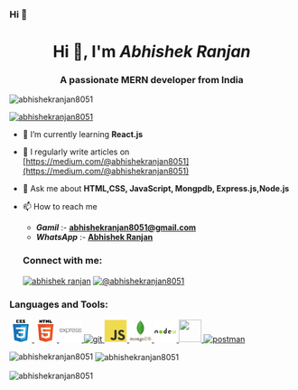 ### Hi 👋

<h1 align="center">  Hi  👋, I'm <b><em>Abhishek Ranjan</em></b></h1>
<h3 align="center">A passionate MERN developer from India</h3>

<p align="left"> <img src="https://komarev.com/ghpvc/?username=abhishekranjan8051&label=Profile%20views&color=0e75b6&style=flat" alt="abhishekranjan8051" /> </p>

<p align="left"> <a href="https://github.com/ryo-ma/github-profile-trophy"><img src="https://github-profile-trophy.vercel.app/?username=abhishekranjan8051" alt="abhishekranjan8051" /></a> </p>

- 🌱 I’m currently learning **React.js**

- 📝 I regularly write articles on [https://medium.com/@abhishekranjan8051](https://medium.com/@abhishekranjan8051)

- 💬 Ask me about **HTML,CSS, JavaScript, Mongpdb, Express.js,Node.js**

- 📫 How to reach me
  - **_Gamil_** :- **abhishekranjan8051@gmail.com**
  * **_WhatsApp_** :- **[Abhishek Ranjan](https://wa.me/message/WHLEEVJ3KGPJM1)**
  <h3 align="left">Connect with me:</h3>
  <p align="left">
  <a href="https://linkedin.com/in/abhishek ranjan" target="blank"><img align="center" src="https://raw.githubusercontent.com/rahuldkjain/github-profile-readme-generator/master/src/images/icons/Social/linked-in-alt.svg" alt="abhishek ranjan" height="30" width="40" /></a>
  <a href="https://medium.com/@abhishekranjan8051" target="blank"><img align="center" src="https://raw.githubusercontent.com/rahuldkjain/github-profile-readme-generator/master/src/images/icons/Social/medium.svg" alt="@abhishekranjan8051" height="30" width="40" /></a>
  </p>

<h3 align="left">Languages and Tools:</h3>
<p align="left"> <a href="https://www.w3schools.com/css/" target="_blank"> <img src="https://raw.githubusercontent.com/devicons/devicon/master/icons/css3/css3-original-wordmark.svg" alt="css3" width="40" height="40"/> </a><a href="https://www.w3.org/html/" target="_blank"> <img src="https://raw.githubusercontent.com/devicons/devicon/master/icons/html5/html5-original-wordmark.svg" alt="html5" width="40" height="40"/> </a>
 <a href="https://expressjs.com" target="_blank"> <img src="https://raw.githubusercontent.com/devicons/devicon/master/icons/express/express-original-wordmark.svg" alt="express" width="40" height="40"/> </a>
  <a href="https://git-scm.com/" target="_blank"> <img src="https://www.vectorlogo.zone/logos/git-scm/git-scm-icon.svg" alt="git" width="40" height="40"/> </a>  <a href="https://developer.mozilla.org/en-US/docs/Web/JavaScript" target="_blank"> <img src="https://raw.githubusercontent.com/devicons/devicon/master/icons/javascript/javascript-original.svg" alt="javascript" width="40" height="40"/> </a> <a href="https://www.mongodb.com/" target="_blank"> <img src="https://raw.githubusercontent.com/devicons/devicon/master/icons/mongodb/mongodb-original-wordmark.svg" alt="mongodb" width="40" height="40"/> </a> <a href="https://nodejs.org" target="_blank"> <img src="https://raw.githubusercontent.com/devicons/devicon/master/icons/nodejs/nodejs-original-wordmark.svg" alt="nodejs" width="40" height="40"/> </a>
  <a href ="https://reactjs.org/" target="_blank"> <img src="https://img.icons8.com/ultraviolet/40/000000/react--v1.png alt="react" width="40" height="40/></a><a href="https://postman.com" target="_blank"> <img src="https://www.vectorlogo.zone/logos/getpostman/getpostman-icon.svg" alt="postman" width="40" height="40"/> </a> </p>

<p><img align="left" src="https://github-readme-stats.vercel.app/api/top-langs?username=abhishekranjan8051&show_icons=true&locale=en&layout=compact" alt="abhishekranjan8051" /></p>

<p>&nbsp;<img align="center" src="https://github-readme-stats.vercel.app/api?username=abhishekranjan8051&show_icons=true&locale=en" alt="abhishekranjan8051" /></p>

<p><img align="center" src="https://github-readme-streak-stats.herokuapp.com/?user=abhishekranjan8051&" alt="abhishekranjan8051" /></p>
